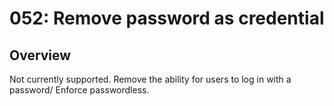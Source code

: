 # 052: Remove password as credential

## Overview

Not currently supported. Remove the ability for users to log in with a password/ Enforce passwordless.
